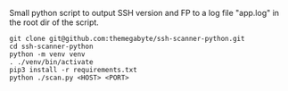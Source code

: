 Small python script to output SSH version and FP to a log file "app.log" in the root dir of the script.

```
git clone git@github.com:themegabyte/ssh-scanner-python.git
cd ssh-scanner-python
python -m venv venv
. ./venv/bin/activate
pip3 install -r requirements.txt
python ./scan.py <HOST> <PORT>

```
